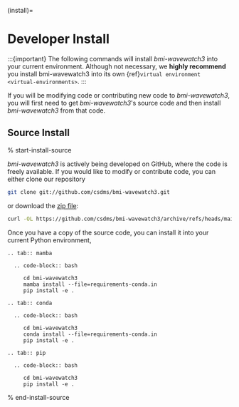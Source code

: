 (install)=

# Developer Install

:::{important}
The following commands will install *bmi-wavewatch3* into your current environment.
Although not necessary, we **highly recommend** you install bmi-wavewatch3 into its
own {ref}`virtual environment <virtual-environments>`.
:::

If you will be modifying code or contributing new code to *bmi-wavewatch3*, you will
first need to get *bmi-wavewatch3*'s source code and then install *bmi-wavewatch3*
from that code.

## Source Install

% start-install-source

*bmi-wavewatch3* is actively being developed on GitHub, where the code is freely
available. If you would like to modify or contribute code, you can either clone our
repository

```bash
git clone git://github.com/csdms/bmi-wavewatch3.git
```

or download the [zip file](https://github.com/csdms/bmi-wavewatch3/archive/refs/heads/main.zip):

```bash
curl -OL https://github.com/csdms/bmi-wavewatch3/archive/refs/heads/main.zip
```

Once you have a copy of the source code, you can install it into your current
Python environment,

```{eval-rst}
.. tab:: mamba

  .. code-block:: bash

     cd bmi-wavewatch3
     mamba install --file=requirements-conda.in
     pip install -e .
```

```{eval-rst}
.. tab:: conda

  .. code-block:: bash

     cd bmi-wavewatch3
     conda install --file=requirements-conda.in
     pip install -e .
```

```{eval-rst}
.. tab:: pip

  .. code-block:: bash

     cd bmi-wavewatch3
     pip install -e .
```

% end-install-source
